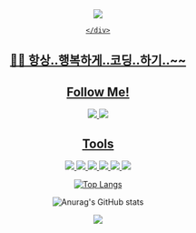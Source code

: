 

<div align= "center">
    <img src="https://capsule-render.vercel.app/api?type=waving&height=230&color=8be49a&text=Hello!👋My name is %20Yeowon&reversal=false&fontColor=ffff&fontSize=65&animation=fadeIn"/>
    </div>
    <div align= "center">
        <a href="https://hits.seeyoufarm.com">
<!--             <img src="https://hits.seeyoufarm.com/api/count/incr/badge.svg?url=https%3A%2F%2Fgithub.com%2Fdayul&count_bg=%2377CC85&title_bg=%23555555&icon=github.svg&icon_color=%23FFFFFF&title=hits&edge_flat=false"/></a> -->

<!-- <a href="https://git.io/typing-svg"><img src="https://readme-typing-svg.demolab.com?font=Bagel+Fat+One&size=30&duration=4500&pause=900&color=466558&center=true&multiline=true&random=false&width=435&lines=%EC%84%B1%EC%9E%A5%ED%95%98%EB%8A%94+%EC%83%88%EC%8B%B9+%EA%B0%9C%EB%B0%9C%EC%9E%90+%EC%B6%94%EB%8B%A4%EC%9C%A8+%EC%9E%85%EB%8B%88%EB%8B%A4!+" alt="Typing SVG" /></a> -->
<!--       <br> -->
    </div>
<h2> ✌🏻 항상..행복하게..코딩..하기..~~ </h2>
<h2><center> Follow Me!</center></h2>
<center><a href="https://velog.io/@ueown0"><img src="https://img.shields.io/badge/velog-11B48A?style=flat-square&logo=Vimeo&logoColor=white&link=https://velog.io/@ueown0"/>
<a href="https://github.com/33ueowon"><img src="https://hits.seeyoufarm.com/api/count/incr/badge.svg?url=https%3A%2F%2Fgithub.com%2Fsoyeon207&count_bg=%23000000&title_bg=%23000000&icon=github.svg&icon_color=%23E7E7E7&title=GitHub&edge_flat=false)"/></a> <a href="https://solved.ac/whkakrkr"></center>

<!-- <a href="https://hits.seeyoufarm.com"><img src="https://hits.seeyoufarm.com/api/count/incr/badge.svg?url=https%3A%2F%2Fgithub.com%2Fgjbae1212%2Fhit-counter&count_bg=%23F7D6FF&title_bg=%23555555&icon=&icon_color=%23E7E7E7&title=hits&edge_flat=false"/></a>
 -->
  <h2> Tools </h2>
  <div>
    <img src="https://img.shields.io/badge/Git-%23F05033.svg?style=for-the-badge&logo=git&logoColor=white"/>
    <img src="https://img.shields.io/badge/VS%20Code-%23007ACC.svg?style=for-the-badge&logo=visual-studio-code&logoColor=white"/>
    <img src="https://img.shields.io/badge/Eclipse-%232C2255.svg?style=for-the-badge&logo=eclipse&logoColor=white"/>
    <img src="https://img.shields.io/badge/PyCharm-%23000000.svg?style=for-the-badge&logo=pycharm&logoColor=white"/>
    <img src="https://img.shields.io/badge/IntelliJ%20IDEA-%23000000.svg?style=for-the-badge&logo=intellij-idea&logoColor=white"/>
    <a href="https://www.notion.so"><img src="https://img.shields.io/badge/Notion-%23000000.svg?style=for-the-badge&logo=notion&logoColor=white"/></a>
  </div>




[![Top Langs](https://github-readme-stats.vercel.app/api/top-langs/?username=33ueowon&layout=compact)](https://github.com/anuraghazra/github-readme-stats)


<!---
33ueowon/33ueowon is a ✨ special ✨ repository because its `README.md` (this file) appears on your GitHub profile.
You can click the Preview link to take a look at your changes.
--->

![Anurag's GitHub stats](https://github-readme-stats.vercel.app/api?username=33ueowon&show_icons=true&theme=radical)

<img src="https://capsule-render.vercel.app/api?type=waving&color=8be49a&height=150&section=footer&fontSize=90"/>
